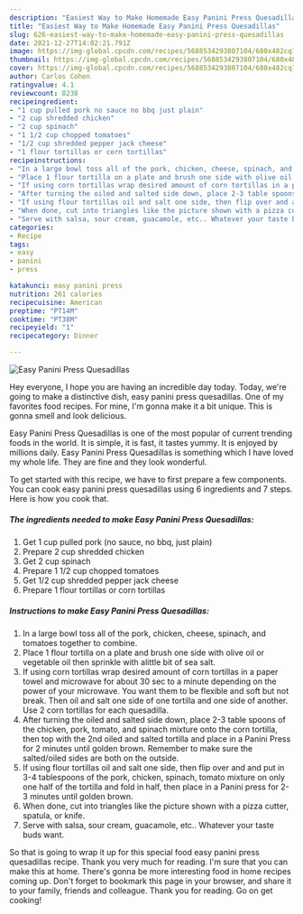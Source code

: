 ```yaml
---
description: "Easiest Way to Make Homemade Easy Panini Press Quesadillas"
title: "Easiest Way to Make Homemade Easy Panini Press Quesadillas"
slug: 626-easiest-way-to-make-homemade-easy-panini-press-quesadillas
date: 2021-12-27T14:02:21.791Z
image: https://img-global.cpcdn.com/recipes/5688534293807104/680x482cq70/easy-panini-press-quesadillas-recipe-main-photo.jpg
thumbnail: https://img-global.cpcdn.com/recipes/5688534293807104/680x482cq70/easy-panini-press-quesadillas-recipe-main-photo.jpg
cover: https://img-global.cpcdn.com/recipes/5688534293807104/680x482cq70/easy-panini-press-quesadillas-recipe-main-photo.jpg
author: Carlos Cohen
ratingvalue: 4.1
reviewcount: 8238
recipeingredient:
- "1 cup pulled pork no sauce no bbq just plain"
- "2 cup shredded chicken"
- "2 cup spinach"
- "1 1/2 cup chopped tomatoes"
- "1/2 cup shredded pepper jack cheese"
- "1 flour tortillas or corn tortillas"
recipeinstructions:
- "In a large bowl toss all of the pork, chicken, cheese, spinach, and tomatoes together to combine."
- "Place 1 flour tortilla on a plate and brush one side with olive oil or vegetable oil then sprinkle with alittle bit of sea salt."
- "If using corn tortillas wrap desired amount of corn tortillas in a paper towel and microwave for about 30 sec to a minute depending on the power of your microwave. You want them to be flexible and soft but not break. Then oil and salt one side of one tortilla and one side of another. Use 2 corn tortillas for each quesadilla."
- "After turning the oiled and salted side down, place 2-3 table spoons of the chicken, pork, tomato, and spinach mixture onto the corn tortilla, then top with the 2nd oiled and salted tortilla and place in a Panini Press for 2 minutes until golden brown. Remember to make sure the salted/oiled sides are both on the outside."
- "If using flour tortillas oil and salt one side, then flip over and and put in 3-4 tablespoons of the pork, chicken, spinach, tomato mixture on only one half of the tortilla and fold in half, then place in a Panini press for 2-3 minutes until golden brown."
- "When done, cut into triangles like the picture shown with a pizza cutter, spatula, or knife."
- "Serve with salsa, sour cream, guacamole, etc.. Whatever your taste buds want."
categories:
- Recipe
tags:
- easy
- panini
- press

katakunci: easy panini press 
nutrition: 261 calories
recipecuisine: American
preptime: "PT14M"
cooktime: "PT38M"
recipeyield: "1"
recipecategory: Dinner

---
```



![Easy Panini Press Quesadillas](https://img-global.cpcdn.com/recipes/5688534293807104/680x482cq70/easy-panini-press-quesadillas-recipe-main-photo.jpg)

Hey everyone, I hope you are having an incredible day today. Today, we're going to make a distinctive dish, easy panini press quesadillas. One of my favorites food recipes. For mine, I'm gonna make it a bit unique. This is gonna smell and look delicious.



Easy Panini Press Quesadillas is one of the most popular of current trending foods in the world. It is simple, it is fast, it tastes yummy. It is enjoyed by millions daily. Easy Panini Press Quesadillas is something which I have loved my whole life. They are fine and they look wonderful.


To get started with this recipe, we have to first prepare a few components. You can cook easy panini press quesadillas using 6 ingredients and 7 steps. Here is how you cook that.

<!--inarticleads1-->

##### The ingredients needed to make Easy Panini Press Quesadillas:

1. Get 1 cup pulled pork (no sauce, no bbq, just plain)
1. Prepare 2 cup shredded chicken
1. Get 2 cup spinach
1. Prepare 1 1/2 cup chopped tomatoes
1. Get 1/2 cup shredded pepper jack cheese
1. Prepare 1 flour tortillas or corn tortillas




<!--inarticleads2-->

##### Instructions to make Easy Panini Press Quesadillas:

1. In a large bowl toss all of the pork, chicken, cheese, spinach, and tomatoes together to combine.
1. Place 1 flour tortilla on a plate and brush one side with olive oil or vegetable oil then sprinkle with alittle bit of sea salt.
1. If using corn tortillas wrap desired amount of corn tortillas in a paper towel and microwave for about 30 sec to a minute depending on the power of your microwave. You want them to be flexible and soft but not break. Then oil and salt one side of one tortilla and one side of another. Use 2 corn tortillas for each quesadilla.
1. After turning the oiled and salted side down, place 2-3 table spoons of the chicken, pork, tomato, and spinach mixture onto the corn tortilla, then top with the 2nd oiled and salted tortilla and place in a Panini Press for 2 minutes until golden brown. Remember to make sure the salted/oiled sides are both on the outside.
1. If using flour tortillas oil and salt one side, then flip over and and put in 3-4 tablespoons of the pork, chicken, spinach, tomato mixture on only one half of the tortilla and fold in half, then place in a Panini press for 2-3 minutes until golden brown.
1. When done, cut into triangles like the picture shown with a pizza cutter, spatula, or knife.
1. Serve with salsa, sour cream, guacamole, etc.. Whatever your taste buds want.




So that is going to wrap it up for this special food easy panini press quesadillas recipe. Thank you very much for reading. I'm sure that you can make this at home. There's gonna be more interesting food in home recipes coming up. Don't forget to bookmark this page in your browser, and share it to your family, friends and colleague. Thank you for reading. Go on get cooking!
